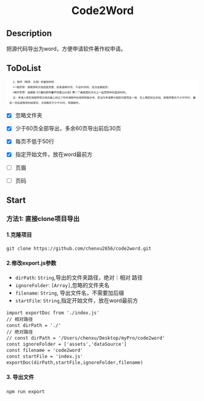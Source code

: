 <h1 style="display: block; text-align: center; width:100%">Code2Word</h1>

## Description

把源代码导出为word，方便申请软件著作权申请。

## ToDoList
![官方要求](./images/require.jpg)

- [x] 忽略文件夹
- [x] 少于60页全部导出，多余60页导出前后30页
- [x] 每页不低于50行
- [x] 指定开始文件，放在word最前方
- [ ] 页眉
- [ ] 页码


## Start
### 方法1: 直接clone项目导出
#### 1.克隆项目
```
git clone https://github.com/chenxu2656/code2word.git
```
#### 2.修改export.js参数

- `dirPath`: `String`,导出的文件夹路径，绝对｜相对 路径
- `ignoreFolder`: `[Array]`,忽略的文件夹名
- `filename`: `String`, 导出文件名，不需要加后缀
- `startFile`: `String`,指定开始文件，放在word最前方
```
import exportDoc from './index.js'
// 相对路径
const dirPath = './'
// 绝对路径
// const dirPath = '/Users/chenxu/Desktop/myPro/code2word'
const ignoreFolder = ['assets','dataSource']
const filename = 'code2word'
const startFile = 'index.js'
exportDoc(dirPath,startFile,ignoreFolder,filename)
```

#### 3. 导出文件

`npm run export`